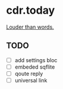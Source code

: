 # cdr.today

[Louder than words.](http://intro.cdr.today)

## TODO

+ [ ] add settings bloc
+ [ ] embeded sqflite
+ [ ] qoute reply
+ [ ] universal link
